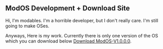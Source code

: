 ## ModOS Development + Download Site

Hi, I'm modables. I'm a horrible developer, but I don't really care. I'm still going to make OSes.

Anyways, Here is my work.
Currently there is only one version of the OS which you can download below
[Download ModOS-V1.0.0.0](https://docs.github.com/en/github/writing-on-github/getting-started-with-writing-and-formatting-on-github/basic-writing-and-formatting-syntax).

